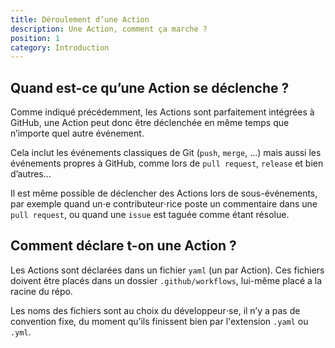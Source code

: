 ```yaml
---
title: Déroulement d’une Action
description: Une Action, comment ça marche ?
position: 1
category: Introduction
---
```


<tuto-video :link="'https://www.youtube-nocookie.com/embed/vwsmzyWzQDs'" :title="'Déroulement d’une Action - Tuto GitHub Actions'"></tuto-video>

## Quand est-ce qu’une Action se déclenche ?

Comme indiqué précédemment, les Actions sont parfaitement intégrées à GitHub, une Action peut donc être déclenchée en même temps que n’importe quel autre événement.

Cela inclut les événements classiques de Git (`push`, `merge`, …) mais aussi les événements propres à GitHub, comme lors de `pull request`, `release` et bien d’autres…

Il est même possible de déclencher des Actions lors de sous-événements, par exemple quand un⋅e contributeur⋅rice poste un commentaire dans une `pull request`, ou quand une `issue` est taguée comme étant résolue.

## Comment déclare t-on une Action ?

Les Actions sont déclarées dans un fichier `yaml` (un par Action). Ces fichiers doivent être placés dans un dossier `.github/workflows`, lui-même placé a la racine du répo.

Les noms des fichiers sont au choix du développeur⋅se, il n’y a pas de convention fixe, du moment qu’ils finissent bien par l'extension `.yaml` ou `.yml`.

